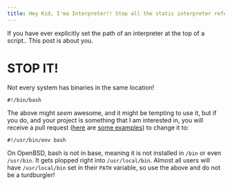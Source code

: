 ```yaml
---
title: Hey Kid, I'ma Interpreter!! Stop all the static interpreter referenci'n!
---
```


If you have ever explicitly set the path of an interpreter at the top of a script.. This post is about you.

# STOP IT!

Not every system has binaries in the same location!

    #!/bin/bash

The above might *seem* awesome, and it might be tempting to use it, but if you do, and your project is something that I am interested in, you will receive a pull request ([here](https://github.com/JuliaLang/julia/pull/5493) are [some examples](https://github.com/nitrogen/nitrogen/pull/67)) to change it to:

    #!/usr/bin/env bash

On OpenBSD, bash is not in base, meaning it is not installed in `/bin` or even `/usr/bin`.  It gets plopped right into `/usr/local/bin`. Almost all users will have `/usr/local/bin` set in their `PATH` variable, so use the above and do not be a turdburgler!
